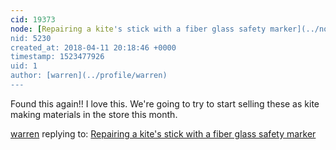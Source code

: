 ```yaml
---
cid: 19373
node: [Repairing a kite's stick with a fiber glass safety marker](../notes/pablo/12-17-2012/repairing-kites-stick-fiber-glass-safety-marker)
nid: 5230
created_at: 2018-04-11 20:18:46 +0000
timestamp: 1523477926
uid: 1
author: [warren](../profile/warren)
---
```


Found this again!! I love this. We're going to try to start selling these as kite making materials in the store this month. 

[warren](../profile/warren) replying to: [Repairing a kite's stick with a fiber glass safety marker](../notes/pablo/12-17-2012/repairing-kites-stick-fiber-glass-safety-marker)

